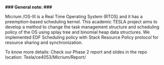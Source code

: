 **### General note: ###**

Micrium /OS-III is a Real Time Operating System (RTOS) and it has a preemption-based scheduling kernel. This academic TESLA project aims to develop a method to change the task management structure and scheduling policy of the OS using splay tree and binomial heap data structures. We implemented EDF Scheduling policy with Stack Resource Policy protocol for resource sharing and synchronization.

To know more details: Check our Phase 2 report and slides 
 in the repo location: Tesla/ce4053/Micrium/Report/